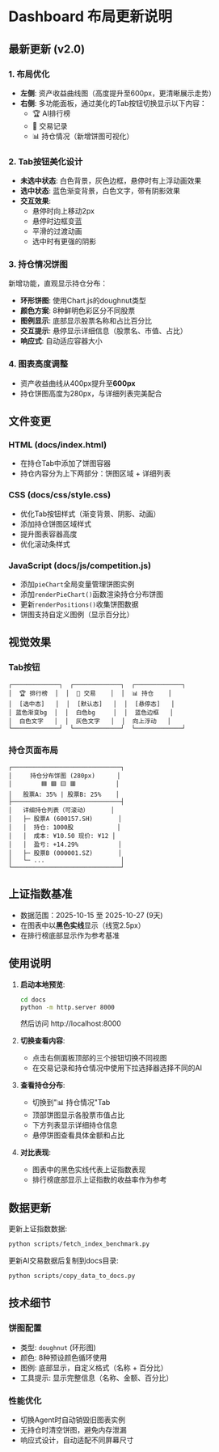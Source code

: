 # Dashboard 布局更新说明

## 最新更新 (v2.0)

### 1. 布局优化
- **左侧**: 资产收益曲线图（高度提升至600px，更清晰展示走势）
- **右侧**: 多功能面板，通过美化的Tab按钮切换显示以下内容：
  - 🏆 AI排行榜
  - 💼 交易记录
  - 📊 持仓情况（新增饼图可视化）

### 2. Tab按钮美化设计
- **未选中状态**: 白色背景，灰色边框，悬停时有上浮动画效果
- **选中状态**: 蓝色渐变背景，白色文字，带有阴影效果
- **交互效果**:
  - 悬停时向上移动2px
  - 悬停时边框变蓝
  - 平滑的过渡动画
  - 选中时有更强的阴影

### 3. 持仓情况饼图
新增功能，直观显示持仓分布：
- **环形饼图**: 使用Chart.js的doughnut类型
- **颜色方案**: 8种鲜明色彩区分不同股票
- **图例显示**: 底部显示股票名称和占比百分比
- **交互提示**: 悬停显示详细信息（股票名、市值、占比）
- **响应式**: 自动适应容器大小

### 4. 图表高度调整
- 资产收益曲线从400px提升至**600px**
- 持仓饼图高度为280px，与详细列表完美配合

## 文件变更

### HTML (docs/index.html)
- 在持仓Tab中添加了饼图容器
- 持仓内容分为上下两部分：饼图区域 + 详细列表

### CSS (docs/css/style.css)
- 优化Tab按钮样式（渐变背景、阴影、动画）
- 添加持仓饼图区域样式
- 提升图表容器高度
- 优化滚动条样式

### JavaScript (docs/js/competition.js)
- 添加`pieChart`全局变量管理饼图实例
- 添加`renderPieChart()`函数渲染持仓分布饼图
- 更新`renderPositions()`收集饼图数据
- 饼图支持自定义图例（显示百分比）

## 视觉效果

### Tab按钮
```
┌─────────────┐  ┌─────────────┐  ┌─────────────┐
│  🏆 排行榜  │  │  💼 交易    │  │  📊 持仓    │
│  [选中态]   │  │  [默认态]   │  │  [悬停态]   │
│ 蓝色渐变bg  │  │  白色bg     │  │  蓝色边框   │
│  白色文字   │  │  灰色文字   │  │  向上浮动   │
└─────────────┘  └─────────────┘  └─────────────┘
```

### 持仓页面布局
```
┌──────────────────────────────┐
│     持仓分布饼图 (280px)      │
│        🟦 🟩 🟨 🟥           │
│   股票A: 35% | 股票B: 25%    │
├──────────────────────────────┤
│   详细持仓列表（可滚动）      │
│   ├─ 股票A (600157.SH)       │
│   │  持仓: 1000股            │
│   │  成本: ¥10.50 现价: ¥12 │
│   │  盈亏: +14.29%           │
│   ├─ 股票B (000001.SZ)       │
│   └─ ...                     │
└──────────────────────────────┘
```

## 上证指数基准
- 数据范围：2025-10-15 至 2025-10-27 (9天)
- 在图表中以**黑色实线**显示（线宽2.5px）
- 在排行榜底部显示作为参考基准

## 使用说明

1. **启动本地预览**:
   ```bash
   cd docs
   python -m http.server 8000
   ```
   然后访问 http://localhost:8000

2. **切换查看内容**:
   - 点击右侧面板顶部的三个按钮切换不同视图
   - 在交易记录和持仓情况中使用下拉选择器选择不同的AI

3. **查看持仓分布**:
   - 切换到"📊 持仓情况"Tab
   - 顶部饼图显示各股票市值占比
   - 下方列表显示详细持仓信息
   - 悬停饼图查看具体金额和占比

4. **对比表现**:
   - 图表中的黑色实线代表上证指数表现
   - 排行榜底部显示上证指数的收益率作为参考

## 数据更新

更新上证指数数据:
```bash
python scripts/fetch_index_benchmark.py
```

更新AI交易数据后复制到docs目录:
```bash
python scripts/copy_data_to_docs.py
```

## 技术细节

### 饼图配置
- 类型: `doughnut` (环形图)
- 颜色: 8种预设颜色循环使用
- 图例: 底部显示，自定义格式（名称 + 百分比）
- 工具提示: 显示完整信息（名称、金额、百分比）

### 性能优化
- 切换Agent时自动销毁旧图表实例
- 无持仓时清空饼图，避免内存泄漏
- 响应式设计，自动适配不同屏幕尺寸

